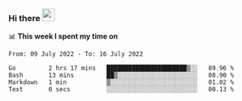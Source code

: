 ### Hi there <a href="https://www.gautamkrishnar.com/"><img src="https://media.giphy.com/media/hvRJCLFzcasrR4ia7z/giphy.gif" width="25px"></a>

📊 **This week I spent my time on**

<!--START_SECTION:waka-->

```text
From: 09 July 2022 - To: 16 July 2022

Go         2 hrs 17 mins   ██████████████████████▒░░   89.96 %
Bash       13 mins         ██▒░░░░░░░░░░░░░░░░░░░░░░   08.90 %
Markdown   1 min           ▒░░░░░░░░░░░░░░░░░░░░░░░░   01.02 %
Text       0 secs          ░░░░░░░░░░░░░░░░░░░░░░░░░   00.13 %
```

<!--END_SECTION:waka-->
